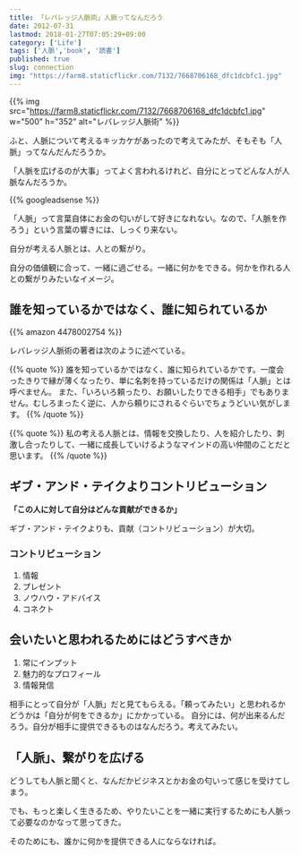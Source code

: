 ```yaml
---
title: 「レバレッジ人脈術」人脈ってなんだろう
date: 2012-07-31
lastmod: 2018-01-27T07:05:29+09:00
category: ['Life']
tags: ['人脈','book', '読書']
published: true
slug: connection
img: "https://farm8.staticflickr.com/7132/7668706168_dfc1dcbfc1.jpg"
---
```


{{% img src="https://farm8.staticflickr.com/7132/7668706168_dfc1dcbfc1.jpg" w="500" h="352" alt="レバレッジ人脈術" %}}

ふと、人脈について考えるキッカケがあったので考えてみたが、そもそも「人脈」ってなんだんだろうか。

「人脈を広げるのが大事」ってよく言われるけれど、自分にとってどんな人が人脈なんだろうか。


<!--more-->
{{% googleadsense %}}


「人脈」って言葉自体にお金の匂いがして好きになれない。なので、「人脈を作ろう」という言葉の響きには、しっくり来ない。

自分が考える人脈とは、人との繋がり。

自分の価値観に合って、一緒に過ごせる。一緒に何かをできる。何かを作れる人との繋がりみたいなイメージ。


## 誰を知っているかではなく、誰に知られているか

{{% amazon 4478002754 %}}

レバレッジ人脈術の著者は次のように述べている。

{{% quote %}}
誰を知っているかではなく、誰に知られているかです。一度会ったきりで縁が薄くなったり、単に名刺を持っているだけの関係は「人脈」とは呼べません。
また、「いろいろ頼ったり、お願いしたりできる相手」でもありません。むしろまったく逆に、人から頼りにされるぐらいでちょうどいい気がします。
{{% /quote %}}

{{% quote %}}
私の考える人脈とは、情報を交換したり、人を紹介したり、刺激し合ったりして、一緒に成長していけるようなマインドの高い仲間のことだと思います。
{{% /quote %}}


## ギブ・アンド・テイクよりコントリビューション

**「この人に対して自分はどんな貢献ができるか」**

ギブ・アンド・テイクよりも、貢献（コントリビューション）が大切。

### コントリビューション

1. 情報
1. プレゼント
1. ノウハウ・アドバイス
1. コネクト

## 会いたいと思われるためにはどうすべきか

1. 常にインプット
1. 魅力的なプロフィール
1. 情報発信

相手にとって自分が「人脈」だと見てもらえる。「頼ってみたい」と思われるかどうかは「自分が何をできるか」にかかっている。
自分には、何が出来るんだろう。自分が相手に提供できるものはなんだろう。考えてみたい。

## 「人脈」、繋がりを広げる

どうしても人脈と聞くと、なんだかビジネスとかお金の匂いって感じを受けてしまう。

でも、もっと楽しく生きるため、やりたいことを一緒に実行するためにも人脈って必要なのかなって思ってきた。

そのためにも、誰かに何かを提供できる人にならなければ。

